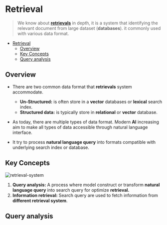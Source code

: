 # Retrieval

> We know about [**retrievals**](./retreivers.md) in depth, it is a system that identifying the relevant document from large dataset (**databases**). it commonly used with various data format.

- [Retrieval](#retrieval)
  - [Overview](#overview)
  - [Key Concepts](#key-concepts)
  - [Query analysis](#query-analysis)

## Overview

- There are two common data format that **retrievals** system accommodate.
  - **Un-Structured:** is often store in a **vector** databases or **lexical** search index.
  - **Structured data:** is typically store in **relational** or **vector** database.

- As today, there are multiple types of data format. Modern **AI** increasing aim to make all types of data accessible through natural language interface.
- It try to process **natural language query** into formats compatible with underlying search index or database.

## Key Concepts

![retrieval-system](https://python.langchain.com/assets/images/retrieval_concept-2bcff1b2518f194b34eaf472ac748ffa.png)

1. **Query analysis:** A process where model construct or transform **natural language query** into search query for optimize **retrieval.**
2. **Information retrieval:** Search query are used to fetch information from **different retrieval system**.

## Query analysis

